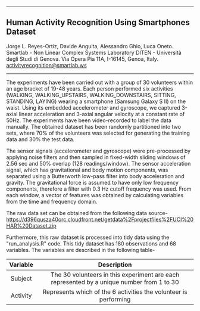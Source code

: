 ------------------------------------------------------------------
**Human Activity Recognition Using Smartphones Dataset**
------------------------------------------------------------------
Jorge L. Reyes-Ortiz, Davide Anguita, Alessandro Ghio, Luca Oneto.
Smartlab - Non Linear Complex Systems Laboratory
DITEN - Università degli Studi di Genova.
Via Opera Pia 11A, I-16145, Genoa, Italy.
activityrecognition@smartlab.ws

------------------------------------------------------------------

The experiments have been carried out with a group of 30 volunteers within an age bracket of 19-48 years. Each person performed six activities (WALKING, WALKING_UPSTAIRS, WALKING_DOWNSTAIRS, SITTING, STANDING, LAYING) wearing a smartphone (Samsung Galaxy S II) on the waist. Using its embedded accelerometer and gyroscope, we captured 3-axial linear acceleration and 3-axial angular velocity at a constant rate of 50Hz. The experiments have been video-recorded to label the data manually. The obtained dataset has been randomly partitioned into two sets, where 70% of the volunteers was selected for generating the training data and 30% the test data. 

The sensor signals (accelerometer and gyroscope) were pre-processed by applying noise filters and then sampled in fixed-width 
sliding windows of 2.56 sec and 50% overlap (128 readings/window). The sensor acceleration signal, which has gravitational and body motion components, was separated using a Butterworth low-pass filter into body acceleration and gravity. The gravitational force is assumed to have only low frequency components, therefore a filter with 0.3 Hz cutoff frequency was used. From each window, a vector of features was obtained by calculating variables from the time and frequency domain. 

The raw data set can be obtained from the following data source-
https://d396qusza40orc.cloudfront.net/getdata%2Fprojectfiles%2FUCI%20HAR%20Dataset.zip

Furthermore, this raw dataset is processed into tidy data using the "run_analysis.R" code. This tidy dataset has 180 observations and 68 variables. The variables are described in the following table- 

|Variable | Description | 
| :---: | :---: |
| Subject | The 30 volunteers in this experiment are each represented by a unique number from 1 to 30 |
| Activity | Represents which of the 6 activities the volunteer is performing |

